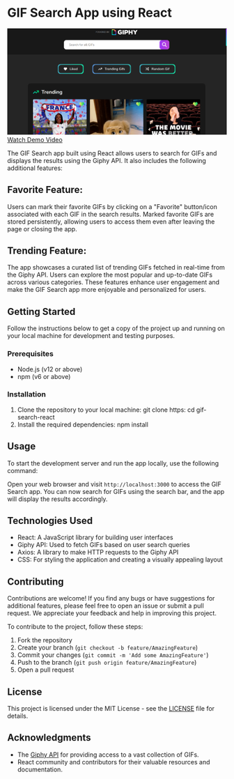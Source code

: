 # GIF Search App using React
![GIF Search App](https://github.com/vivekarora-02/Gifphy-Galaxy/blob/master/gif.png)
[Watch Demo Video](link_to_demo_video.mp4)


The GIF Search app built using React allows users to search for GIFs and displays the results using the Giphy API. It also includes the following additional features:

## Favorite Feature:

Users can mark their favorite GIFs by clicking on a "Favorite" button/icon associated with each GIF in the search results.
Marked favorite GIFs are stored persistently, allowing users to access them even after leaving the page or closing the app.

## Trending Feature:

The app showcases a curated list of trending GIFs fetched in real-time from the Giphy API.
Users can explore the most popular and up-to-date GIFs across various categories.
These features enhance user engagement and make the GIF Search app more enjoyable and personalized for users.

## Getting Started

Follow the instructions below to get a copy of the project up and running on your local machine for development and testing purposes.

### Prerequisites

- Node.js (v12 or above)
- npm (v6 or above)

### Installation

1. Clone the repository to your local machine:
git clone https:
cd gif-search-react
2. Install the required dependencies:
npm install
## Usage

To start the development server and run the app locally, use the following command:

Open your web browser and visit `http://localhost:3000` to access the GIF Search app. You can now search for GIFs using the search bar, and the app will display the results accordingly.

## Technologies Used

- React: A JavaScript library for building user interfaces
- Giphy API: Used to fetch GIFs based on user search queries
- Axios: A library to make HTTP requests to the Giphy API
- CSS: For styling the application and creating a visually appealing layout

## Contributing

Contributions are welcome! If you find any bugs or have suggestions for additional features, please feel free to open an issue or submit a pull request. We appreciate your feedback and help in improving this project.

To contribute to the project, follow these steps:

1. Fork the repository
2. Create your branch (`git checkout -b feature/AmazingFeature`)
3. Commit your changes (`git commit -m 'Add some AmazingFeature'`)
4. Push to the branch (`git push origin feature/AmazingFeature`)
5. Open a pull request

## License

This project is licensed under the MIT License - see the [LICENSE](LICENSE) file for details.

## Acknowledgments

- The [Giphy API](https://developers.giphy.com/) for providing access to a vast collection of GIFs.
- React community and contributors for their valuable resources and documentation.






